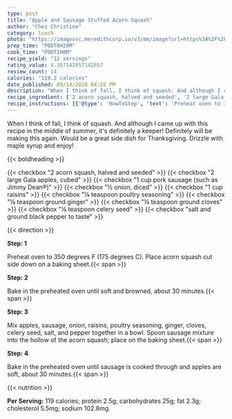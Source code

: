 ```yaml
---
type: post
title: "Apple and Sausage Stuffed Acorn Squash"
author: "Chez Christine"
category: lunch
photo: "https://imagesvc.meredithcorp.io/v3/mm/image?url=https%3A%2F%2Fimages.media-allrecipes.com%2Fuserphotos%2F4575038.jpg"
prep_time: "P0DT0H20M"
cook_time: "P0DT1H0M"
recipe_yield: "12 servings"
rating_value: 4.357142857142857
review_count: 14
calories: "119.2 calories"
date_published: 09/14/2020 04:28 PM
description: "When I think of fall, I think of squash. And although I came up with this recipe in the middle of summer, it's definitely a keeper! Definitely will be making this again. Would be a great side dish for Thanksgiving. Drizzle with maple syrup and enjoy!"
recipe_ingredient: ['2 acorn squash, halved and seeded', '2 large Gala apples, cubed', '1 cup pork sausage (such as Jimmy Dean®)', '½ onion, diced', '1 cup raisins', '⅛ teaspoon poultry seasoning', '⅛ teaspoon ground ginger', '⅛ teaspoon ground cloves', '⅛ teaspoon celery seed', 'salt and ground black pepper to taste']
recipe_instructions: [{'@type': 'HowToStep', 'text': 'Preheat oven to 350 degrees F (175 degrees C). Place acorn squash cut side down on a baking sheet.\n'}, {'@type': 'HowToStep', 'text': 'Bake in the preheated oven until soft and browned, about 30 minutes.\n'}, {'@type': 'HowToStep', 'text': 'Mix apples, sausage, onion, raisins, poultry seasoning, ginger, cloves, celery seed, salt, and pepper together in a bowl. Spoon sausage mixture into the hollow of the acorn squash; place on the baking sheet.\n'}, {'@type': 'HowToStep', 'text': 'Bake in the preheated oven until sausage is cooked through and apples are soft, about 30 minutes.\n'}]
---
```


When I think of fall, I think of squash. And although I came up with this recipe in the middle of summer, it's definitely a keeper! Definitely will be making this again. Would be a great side dish for Thanksgiving. Drizzle with maple syrup and enjoy! 

{{< boldheading >}}

{{< checkbox "2  acorn squash, halved and seeded" >}}
{{< checkbox "2 large Gala apples, cubed" >}}
{{< checkbox "1 cup pork sausage (such as Jimmy Dean®)" >}}
{{< checkbox "½  onion, diced" >}}
{{< checkbox "1 cup raisins" >}}
{{< checkbox "⅛ teaspoon poultry seasoning" >}}
{{< checkbox "⅛ teaspoon ground ginger" >}}
{{< checkbox "⅛ teaspoon ground cloves" >}}
{{< checkbox "⅛ teaspoon celery seed" >}}
{{< checkbox "salt and ground black pepper to taste" >}}


{{< direction >}}

**Step: 1**

Preheat oven to 350 degrees F (175 degrees C). Place acorn squash cut side down on a baking sheet.{{< span >}}

**Step: 2**

Bake in the preheated oven until soft and browned, about 30 minutes.{{< span >}}

**Step: 3**

Mix apples, sausage, onion, raisins, poultry seasoning, ginger, cloves, celery seed, salt, and pepper together in a bowl. Spoon sausage mixture into the hollow of the acorn squash; place on the baking sheet.{{< span >}}

**Step: 4**

Bake in the preheated oven until sausage is cooked through and apples are soft, about 30 minutes.{{< span >}}

{{< nutrition >}}

**Per Serving:** 119 calories; protein 2.5g; carbohydrates 25g; fat 2.3g; cholesterol 5.5mg; sodium 102.8mg.